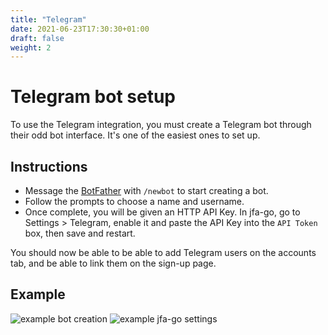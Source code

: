 ```yaml
---
title: "Telegram"
date: 2021-06-23T17:30:30+01:00 
draft: false
weight: 2
---
```


# Telegram bot setup

To use the Telegram integration, you must create a Telegram bot through their odd bot interface. It's one of the easiest ones to set up.

## Instructions

* Message the [BotFather](https://t.me/BotFather) with `/newbot` to start creating a bot.
* Follow the prompts to choose a name and username.
* Once complete, you will be given an HTTP API Key. In jfa-go, go to Settings > Telegram, enable it and paste the API Key into the `API Token` box, then save and restart.

You should now be able to be able to add Telegram users on the accounts tab, and be able to link them on the sign-up page.

## Example
![example bot creation](/tg.png)
![example jfa-go settings](/tg-settings.png)
